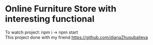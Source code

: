 # Online Furniture Store with interesting functional 
 To watch project: npm i -> npm start <br/>
 This project done with my friend https://github.com/dianaZhusubalieva 
